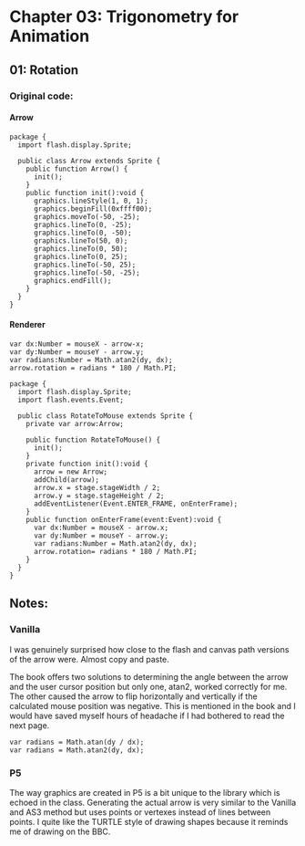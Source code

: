 # Chapter 03: Trigonometry for Animation

## 01: Rotation

### Original code:

#### Arrow

```as3
package {
  import flash.display.Sprite;

  public class Arrow extends Sprite {
    public function Arrow() {
      init();
    }
    public function init():void {
      graphics.lineStyle(1, 0, 1);
      graphics.beginFill(0xffff00);
      graphics.moveTo(-50, -25);
      graphics.lineTo(0, -25);
      graphics.lineTo(0, -50);
      graphics.lineTo(50, 0);
      graphics.lineTo(0, 50);
      graphics.lineTo(0, 25);
      graphics.lineTo(-50, 25);
      graphics.lineTo(-50, -25);
      graphics.endFill();
    }
  }
}
```

#### Renderer

```as3
var dx:Number = mouseX - arrow-x;
var dy:Number = mouseY - arrow.y;
var radians:Number = Math.atan2(dy, dx);
arrow.rotation = radians * 180 / Math.PI;

package {
  import flash.display.Sprite;
  import flash.events.Event;

  public class RotateToMouse extends Sprite {
    private var arrow:Arrow;

    public function RotateToMouse() {
      init();
    }
    private function init():void {
      arrow = new Arrow;
      addChild(arrow);
      arrow.x = stage.stageWidth / 2;
      arrow.y = stage.stageHeight / 2;
      addEventListener(Event.ENTER_FRAME, onEnterFrame);
    }
    public function onEnterFrame(event:Event):void {
      var dx:Number = mouseX - arrow.x;
      var dy:Number = mouseY - arrow.y;
      var radians:Number = Math.atan2(dy, dx);
      arrow.rotation= radians * 180 / Math.PI;
    }
  }
}
```

## Notes:

### Vanilla

I was genuinely surprised how close to the flash and canvas path versions of the arrow were. Almost copy and paste.

The book offers two solutions to determining the angle between the arrow and the user cursor position but only one, atan2, worked correctly for me. The other caused the arrow to flip horizontally and vertically if the calculated mouse position was negative. This is mentioned in the book and I would have saved myself hours of headache if I had bothered to read the next page.

```as3
var radians = Math.atan(dy / dx);
var radians = Math.atan2(dy, dx);
```

### P5

The way graphics are created in P5 is a bit unique to the library which is echoed in the class. Generating the actual arrow is very similar to the Vanilla and AS3 method but uses points or vertexes instead of lines between points. I quite like the TURTLE style of drawing shapes because it reminds me of drawing on the BBC.
